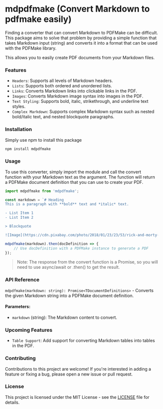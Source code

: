 # mdpdfmake (Convert Markdown to pdfmake easily)

Finding a converter that can convert Markdown to PDFMake can be difficult. This package aims to solve that problem by providing a simple function that takes Markdown input (string) and converts it into a format that can be used with the PDFMake library. 

This allows you to easily create PDF documents from your Markdown files.

### Features
- `Headers`: Supports all levels of Markdown headers.
- `Lists`: Supports both ordered and unordered lists.
- `Links`: Converts Markdown links into clickable links in the PDF.
- `Images`: Converts Markdown image syntax into images in the PDF.
- `Text Styling`: Supports bold, italic, strikethrough, and underline text styles.
- `Complex Markdown`: Supports complex Markdown syntax such as nested bold/italic text, and nested blockquote paragraphs.

### Installation

Simply use npm to install this package

```bash
npm install mdpdfmake
```

### Usage
To use this converter, simply import the module and call the convert function with your Markdown text as the argument. The function will return a PDFMake document definition that you can use to create your PDF.

```ts
import mdpdfmake from 'mdpdfmake';

const markdown = `# Heading
This is a paragraph with **bold** text and *italic* text.

- List Item 1
- List Item 2

> Blockquote

![Image](https://cdn.pixabay.com/photo/2018/01/23/23/53/rick-and-morty-3102795_1280.jpg)`;

mdpdfmake(markdown).then(docDefinition => {
    // Use docDefinition with a PDFMake instance to generate a PDF
});
```

> Note: The response from the convert function is a Promise, so you will need to use async/await or .then() to get the result.


### API Reference

`mdpdfmake(markdown: string): Promise<TDocumentDefinitions>` - Converts the given Markdown string into a PDFMake document definition.

#### Parameters:

- `markdown` (string): The Markdown content to convert.


### Upcoming Features
- `Table Support`: Add support for converting Markdown tables into tables in the PDF.



### Contributing
Contributions to this project are welcome! If you're interested in adding a feature or fixing a bug, please open a new issue or pull request.


### License
This project is licensed under the MIT License - see the [LICENSE](LICENSE.md) file for details.